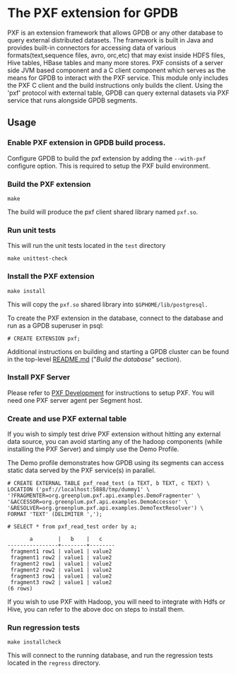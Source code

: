 # The PXF extension for GPDB

PXF is an extension framework that allows GPDB or any other database to query external distributed datasets. The framework is built in Java and provides built-in connectors for accessing data of various formats(text,sequence files, avro, orc,etc) that may exist inside HDFS files, Hive tables, HBase tables and many more stores.
PXF consists of a server side JVM based component and a C client component which serves as the means for GPDB to interact with the PXF service.
This module only includes the PXF C client and the build instructions only builds the client.
Using the 'pxf' protocol with external table, GPDB can query external datasets via PXF service that runs alongside GPDB segments.

## Usage

### Enable PXF extension in GPDB build process.

Configure GPDB to build the pxf extension by adding the `--with-pxf`
configure option. This is required to setup the PXF build environment.

### Build the PXF extension

```
make
```

The build will produce the pxf client shared library named `pxf.so`.

### Run unit tests

This will run the unit tests located in the `test` directory

```
make unittest-check
```
 
### Install the PXF extension
```
make install
```
 
This will copy the `pxf.so` shared library into `$GPHOME/lib/postgresql.`


To create the PXF extension in the database, connect to the database and run as a GPDB superuser in psql:
```
# CREATE EXTENSION pxf;
```

Additional instructions on building and starting a GPDB cluster can be
found in the top-level [README.md](../../../README.md) ("_Build the
database_" section).


### Install PXF Server
Please refer to [PXF Development](https://github.com/greenplum-db/pxf/blob/master/README.md) for instructions to setup PXF.
You will need one PXF server agent per Segment host.

### Create and use PXF external table
If you wish to simply test drive PXF extension without hitting any external data source, you can avoid starting any of the hadoop components (while installing the PXF Server) and simply use the Demo Profile.

The Demo profile demonstrates how GPDB using its segments can access static data served by the PXF service(s) in parallel.
```
# CREATE EXTERNAL TABLE pxf_read_test (a TEXT, b TEXT, c TEXT) \
LOCATION ('pxf://localhost:5888/tmp/dummy1' \
'?FRAGMENTER=org.greenplum.pxf.api.examples.DemoFragmenter' \
'&ACCESSOR=org.greenplum.pxf.api.examples.DemoAccessor' \
'&RESOLVER=org.greenplum.pxf.api.examples.DemoTextResolver') \
FORMAT 'TEXT' (DELIMITER ',');
```


```
# SELECT * from pxf_read_test order by a;

       a        |   b    |   c
----------------+--------+--------
 fragment1 row1 | value1 | value2
 fragment1 row2 | value1 | value2
 fragment2 row1 | value1 | value2
 fragment2 row2 | value1 | value2
 fragment3 row1 | value1 | value2
 fragment3 row2 | value1 | value2
(6 rows)
```


If you wish to use PXF with Hadoop, you will need to integrate with Hdfs or Hive, you can refer to the above doc on steps to install them.



### Run regression tests

```
make installcheck
```

This will connect to the running database, and run the regression
tests located in the `regress` directory.